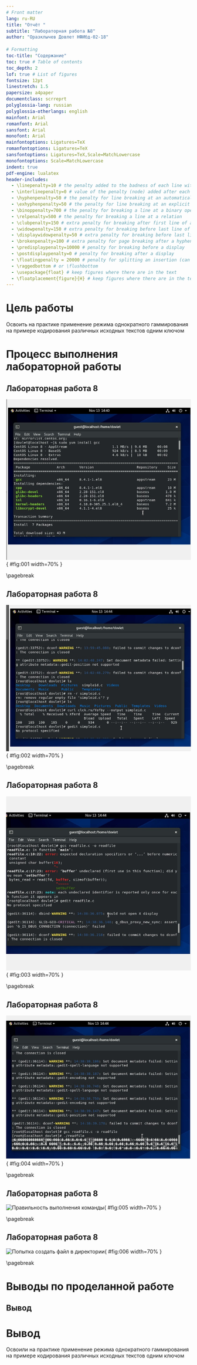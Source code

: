 ```yaml
---
# Front matter
lang: ru-RU
title: "Отчёт "
subtitle: "Лабораторная работа №8"
author: "Оразклычев Довлет НФИбд-02-18"

# Formatting
toc-title: "Содержание"
toc: true # Table of contents
toc_depth: 2
lof: true # List of figures
fontsize: 12pt
linestretch: 1.5
papersize: a4paper
documentclass: scrreprt
polyglossia-lang: russian
polyglossia-otherlangs: english
mainfont: Arial
romanfont: Arial
sansfont: Arial
monofont: Arial
mainfontoptions: Ligatures=TeX
romanfontoptions: Ligatures=TeX
sansfontoptions: Ligatures=TeX,Scale=MatchLowercase
monofontoptions: Scale=MatchLowercase
indent: true
pdf-engine: lualatex
header-includes:
  - \linepenalty=10 # the penalty added to the badness of each line within a paragraph (no associated penalty node) Increasing the value makes tex try to have fewer lines in the paragraph.
  - \interlinepenalty=0 # value of the penalty (node) added after each line of a paragraph.
  - \hyphenpenalty=50 # the penalty for line breaking at an automatically inserted hyphen
  - \exhyphenpenalty=50 # the penalty for line breaking at an explicit hyphen
  - \binoppenalty=700 # the penalty for breaking a line at a binary operator
  - \relpenalty=500 # the penalty for breaking a line at a relation
  - \clubpenalty=150 # extra penalty for breaking after first line of a paragraph
  - \widowpenalty=150 # extra penalty for breaking before last line of a paragraph
  - \displaywidowpenalty=50 # extra penalty for breaking before last line before a display math
  - \brokenpenalty=100 # extra penalty for page breaking after a hyphenated line
  - \predisplaypenalty=10000 # penalty for breaking before a display
  - \postdisplaypenalty=0 # penalty for breaking after a display
  - \floatingpenalty = 20000 # penalty for splitting an insertion (can only be split footnote in standard LaTeX)
  - \raggedbottom # or \flushbottom
  - \usepackage{float} # keep figures where there are in the text
  - \floatplacement{figure}{H} # keep figures where there are in the text
---
```


# Цель работы

Освоить на практике применение режима однократного гаммирования
на примере кодирования различных исходных текстов одним ключом


# Процесс выполнения лабораторной работы

## Лабораторная работа 8

![Создание пользователя guest](image/1.jpg){ #fig:001 width=70% }

\pagebreak

## Лабораторная работа 8

![Переход на пользователя guest](image/2.jpg){ #fig:002 width=70% }

\pagebreak

## Лабораторная работа 8

![Команды: pwd, whoami, id, groups](image/3.jpg){ #fig:003 width=70% }

\pagebreak

## Лабораторная работа 8

![Команда cat /etc/passwd с фильтром и без](image/4.jpg){ #fig:004 width=70% }

\pagebreak

## Лабораторная работа 8

![Правильность выполнения команды](image/5.jpg){ #fig:005 width=70% }

\pagebreak

## Лабораторная работа 8

![Попытка создать файл в директории](image/6.jpg){ #fig:006 width=70% }

\pagebreak

# Выводы по проделанной работе

## Вывод

# Вывод

Освоили на практике применение режима однократного гаммирования
на примере кодирования различных исходных текстов одним ключом
